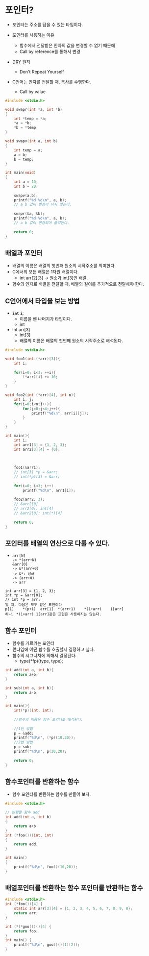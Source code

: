 # 포인터?
- 포인터는 주소를 담을 수 있는 타입이다.
- 포인터를 사용하는 이유
    - 함수에서 전달받은 인자의 값을 변경할 수 없기 때문에
    - Call by reference를 통해서 변경
- DRY 원칙
    - Don't Repeat Yourself

- C언어는 인자를 전달할 때, 복사를 수행한다.
    - Call by value

``` C
#include <stdio.h>

void swapr(int *a, int *b)
{
    int *temp = *a;
    *a = *b;
    *b = *temp;
}

void swapv(int a, int b)
{
    int temp = a;
    a = b;
    b = temp;
}

int main(void)
{
    int a = 10;
    int b = 20;
    
    swapv(a,b);
    printf("%d %d\n", a, b);
    // a b 값이 변경이 되지 않는다.
    
    swapr(&a, &b);
    printf("%d %d\n", a, b);
    // a b 값이 변경되어 출력된다.
    
    return 0;
}
```

## 배열과 포인터
- 배열의 이름은 배열의 첫번째 원소의 시작주소를 의미한다.
- C에서의 모든 배열은 1차원 배열이다.
    - int arr[2][3] -> 원소가 int[3]인 배열.
- 함수의 인자로 배열을 전달할 때, 배열의 길이를 추가적으로 전달해야 한다.

## C언어에서 타입을 보는 방법
- **`int`** **`i`**;
    - 이름을 뺀 나머지가 타입이다.
    - int
- int arr[3]
    - int[3]
    - 배열의 이름은 배열의 첫번째 원소의 시작주소로 해석된다.

```C
#include <stdio.h>

void foo1(int (*arr)[3]){
    int i;
    
    for(i=0; i<3; ++i){
        (*arr)[i] += 10;
    }
}

void foo2(int (*arr)[4], int n){
    int i, j;
    for(i=0;i<n;i++){
        for(j=0;j<4;j++){
            printf("%d\n", arr[i][j]);
        }
    }
}

int main(){
    int i;
    int arr1[3] = {1, 2, 3};
    int arr2[3][4] = {0};
    
    
    
    foo1(&arr1);
    // int[3] *p = &arr;
    // int(*p)[3] = &arr;
    
    for(i=0; i<3; i++)
        printf("%d\n", arr1[i]);
    
    foo2(arr2, 3);
    // &arr2[0]
    // arr2[0]: int[4]
    // &arr2[0]: int(*)[4]
        
    return 0;
}
```
## 포인터를 배열의 연산으로 다룰 수 있다.
-     arr[N]
      -> *(arr+N)
      &arr[0]
      -> &*(arr+0)
      -> &*: 상쇄
      -> (arr+0)
      -> arr
```
int arr[3] = {1, 2, 3};
int *p = &arr[0];
// int *p = arr;
일 때, 다음은 모두 같은 표현이다
p[1]    *(p+1)  arr[1]  *(arr+1)    *(1+arr)    1[arr]
허나, *(1+arr) 1[arr]같은 표현은 사용하지는 않는다.
```

## 함수 포인터
- 함수를 가르키는 포인터
- 런타임에 어떤 함수를 호출할지 결정하고 싶다.
- 함수의 시그니쳐에 의해서 결정된다.
    - type(*fp)(type, type);

```C
int add(int a, int b){
    return a+b;
}

int sub(int a, int b){
    return a-b;
}

int main(){
    int(*p)(int, int);
    
    //함수의 이름은 함수 포인터로 해석된다.
    
    //1번 방법
    p = &add;
    printf("%d\n", (*p)(10,20));
    //2번 방법
    p = sub;
    printf("%d\n", p(30,20);
    
    return 0;
}
```
## 함수포인터를 반환하는 함수
- 함수 포인터를 반환하는 함수를 만들어 보자.
```C
#include <stdio.h>

// 반환할 함수 add
int add(int a, int b)
{
    return a+b
}
int (*foo())(int, int)
{
    return add;
}

int main()
{
    printf("%d\n", foo()(10,20));
}

```

## 배열포인터를 반환하는 함수 포인터를 반환하는 함수
```C
#include <stdio.h>
int (*foo())[4] { 
    static int arr[3][4] = {1, 2, 3, 4, 5, 6, 7, 8, 9, 0};
    return arr;
}

int (*(*goo())()[4] {
    return foo;
}
int main() {
    printf("%d\n", goo()()[1][2]); 
}
